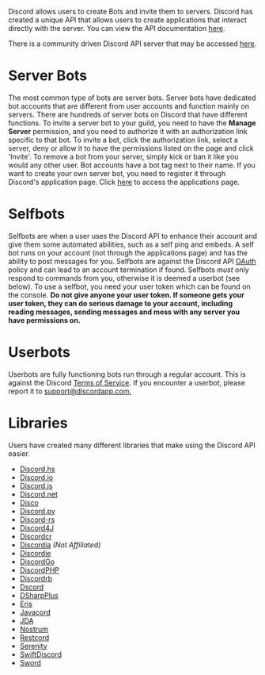<!-- TITLE: Bots -->

Discord allows users to create Bots and invite them to servers. Discord has created a unique API that allows users to create applications that interact directly with the server. You can view the API documentation [here](https://discordapp.com/developers/docs/intro).

There is a community driven Discord API server that may be accessed [here](http://discord.gg/discord-api).

# Server Bots
The most common type of bots are server bots. Server bots have dedicated bot accounts that are different from user accounts and function mainly on servers. There are hundreds of server bots on Discord that have different functions. To invite a server bot to your guild, you need to have the **Manage Server** permission, and you need to authorize it with an authorization link specific to that bot. To invite a bot, click the authorization link, select a server, deny or allow it to have the permissions listed on the page and click 'Invite'. To remove a bot from your server, simply kick or ban it like you would any other user. Bot accounts have a bot tag next to their name. If you want to create your own server bot, you need to register it through Discord's application page. Click [here](https://discordapp.com/developers/applications/me) to access the applications page.

# Selfbots
Selfbots are when a user uses the Discord API to enhance their account and give them some automated abilities, such as a self ping and embeds. A self bot runs on your account (not through the applications page) and has the ability to post messages for you. Selfbots are against the Discord API [OAuth](https://discordapp.com/developers/docs/topics/oauth2#bot-vs-user-accounts) policy and can lead to an account termination if found. Selfbots *must* only respond to commands from you, otherwise it is deemed a userbot (see below). To use a selfbot, you need your user token which can be found on the console. **Do not give anyone your user token. If someone gets your user token, they can do serious damage to your account, including reading messages, sending messages and mess with any server you have permissions on.**
# Userbots
Userbots are fully functioning bots run through a regular account. This is against the Discord [Terms of Service](https://discordapp.com/terms). If you encounter a userbot, please report it to [support@discordapp.com.](mailto:support@discordapp.com) 

# Libraries
Users have created many different libraries that make using the Discord API easier.
* [Discord.hs](https://gitlab.com/jkoike/Discord.hs)
* [Discord.io](https://github.com/izy521/discord.io)
* [Discord.js](https://github.com/hydrabolt/discord.js)
* [Discord.net](https://github.com/RogueException/Discord.Net)
* [Disco](https://github.com/b1naryth1ef/disco)
* [Discord.py](https://github.com/Rapptz/discord.py)
* [Discord-rs](https://github.com/SpaceManiac/discord-rs)
* [Discord4J](https://github.com/austinv11/Discord4J)
* [Discordcr](https://github.com/meew0/discordcr)
* [Discordia](https://github.com/SinisterRectus/Discordia) *(Not Affiliated)*
* [Discordie](https://github.com/qeled/discordie)
* [DiscordGo](https://github.com/bwmarrin/discordgo)
* [DiscordPHP](https://github.com/teamreflex/DiscordPHP)
* [Discordrb](https://github.com/meew0/discordrb)
* [Dscord](https://github.com/b1naryth1ef/dscord)
* [DSharpPlus](https://github.com/NaamloosDT/DSharpPlus)
* [Eris](https://github.com/abalabahaha/eris)
* [Javacord](https://github.com/BtoBastian/Javacord)
* [JDA](https://github.com/DV8FromTheWorld/JDA)
* [Nostrum](https://github.com/Kraigie/nostrum)
* [Restcord](https://github.com/restcord/restcord)
* [Serenity](https://github.com/zeyla/serenity)
* [SwiftDiscord](https://github.com/nuclearace/SwiftDiscord)
* [Sword](https://github.com/Azoy/Sword)